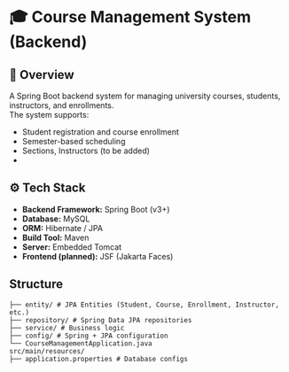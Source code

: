 # 🎓 Course Management System (Backend)

## 📌 Overview
A Spring Boot backend system for managing university courses, students, instructors, and enrollments.  
The system supports:
- Student registration and course enrollment
- Semester-based scheduling
- Sections, Instructors (to be added)
- 
## ⚙️ Tech Stack
- **Backend Framework:** Spring Boot (v3+)
- **Database:** MySQL
- **ORM:** Hibernate / JPA
- **Build Tool:** Maven
- **Server:** Embedded Tomcat
- **Frontend (planned):** JSF (Jakarta Faces)


## Structure
```
├── entity/ # JPA Entities (Student, Course, Enrollment, Instructor, etc.)
├── repository/ # Spring Data JPA repositories
├── service/ # Business logic
├── config/ # Spring + JPA configuration
└── CourseManagementApplication.java
src/main/resources/
├── application.properties # Database configs

